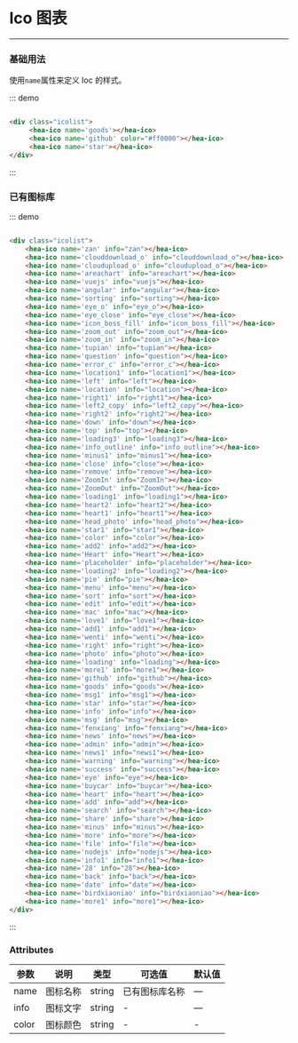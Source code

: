 # Ico 图表
----
### 基础用法
使用```name```属性来定义 Ioc 的样式。

<div class="demo-block">
	<div class="icolist">
	    <hea-ico name='goods'></hea-ico>
	    <hea-ico name='github' color="#ff0000"></hea-ico>
	    <hea-ico name='star'></hea-ico>
	</div>
</div>

::: demo
```html

<div class="icolist">
	 <hea-ico name='goods'></hea-ico>
	 <hea-ico name='github' color="#ff0000"></hea-ico>
	 <hea-ico name='star'></hea-ico>
</div>

```
:::



### 已有图标库


<div class="demo-block">
	<div class="icolist">
	    <hea-ico name='zan' info="zan"></hea-ico>
	    <hea-ico name='clouddownload_o' info="clouddownload_o"></hea-ico>
	    <hea-ico name='cloudupload_o' info="cloudupload_o"></hea-ico>
	    <hea-ico name='areachart' info="areachart"></hea-ico>
	    <hea-ico name='vuejs' info="vuejs"></hea-ico>
	    <hea-ico name='angular' info="angular"></hea-ico>
	    <hea-ico name='sorting' info="sorting"></hea-ico>
	    <hea-ico name='eye_o' info="eye_o"></hea-ico>
	    <hea-ico name='eye_close' info="eye_close"></hea-ico>
	    <hea-ico name='icon_boss_fill' info="icon_boss_fill"></hea-ico>
	    <hea-ico name='zoom_out' info="zoom_out"></hea-ico>
	    <hea-ico name='zoom_in' info="zoom_in"></hea-ico>
	    <hea-ico name='tupian' info="tupian"></hea-ico>
	    <hea-ico name='question' info="question"></hea-ico>
	    <hea-ico name='error_c' info="error_c"></hea-ico>
	    <hea-ico name='location1' info="location1"></hea-ico>
	    <hea-ico name='left' info="left"></hea-ico>
	    <hea-ico name='location' info="location"></hea-ico>
	    <hea-ico name='right1' info="right1"></hea-ico>
	    <hea-ico name='left2_copy' info="left2_copy"></hea-ico>
	    <hea-ico name='right2' info="right2"></hea-ico>
	    <hea-ico name='down' info="down"></hea-ico>
	    <hea-ico name='top' info="top"></hea-ico>
	    <hea-ico name='loading3' info="loading3"></hea-ico>
	    <hea-ico name='info_outline' info="info_outline"></hea-ico>
	    <hea-ico name='minus1' info="minus1"></hea-ico>
	    <hea-ico name='close' info="close"></hea-ico>
	    <hea-ico name='remove' info="remove"></hea-ico>
	    <hea-ico name='ZoomIn' info="ZoomIn"></hea-ico>
	    <hea-ico name='ZoomOut' info="ZoomOut"></hea-ico>
	    <hea-ico name='loading1' info="loading1"></hea-ico>
	    <hea-ico name='heart2' info="heart2"></hea-ico>
	    <hea-ico name='heart1' info="heart1"></hea-ico>
	    <hea-ico name='head_photo' info="head_photo"></hea-ico>
	    <hea-ico name='star1' info="star1"></hea-ico>
	    <hea-ico name='color' info="color"></hea-ico>
	    <hea-ico name='add2' info="add2"></hea-ico>
	    <hea-ico name='Heart' info="Heart"></hea-ico>
	    <hea-ico name='placeholder' info="placeholder"></hea-ico>
	    <hea-ico name='loading2' info="loading2"></hea-ico>
	    <hea-ico name='pie' info="pie"></hea-ico>
	    <hea-ico name='menu' info="menu"></hea-ico>
	    <hea-ico name='sort' info="sort"></hea-ico>
	    <hea-ico name='edit' info="edit"></hea-ico>
	    <hea-ico name='mac' info="mac"></hea-ico>
	    <hea-ico name='love1' info="love1"></hea-ico>
	    <hea-ico name='add1' info="add1"></hea-ico>
	    <hea-ico name='wenti' info="wenti"></hea-ico>
	    <hea-ico name='right' info="right"></hea-ico>
	    <hea-ico name='photo' info="photo"></hea-ico>
	    <hea-ico name='loading' info="loading"></hea-ico>
	    <hea-ico name='more1' info="more1"></hea-ico>
	    <hea-ico name='github' info="github"></hea-ico>
	    <hea-ico name='goods' info="goods"></hea-ico>
	    <hea-ico name='msg1' info="msg1"></hea-ico>
	    <hea-ico name='star' info="star"></hea-ico>
	    <hea-ico name='info' info="info"></hea-ico>
	    <hea-ico name='msg' info="msg"></hea-ico>
	    <hea-ico name='fenxiang' info="fenxiang"></hea-ico>
	    <hea-ico name='news' info="news"></hea-ico>
	    <hea-ico name='admin' info="admin"></hea-ico>
	    <hea-ico name='news1' info="news1"></hea-ico>
	    <hea-ico name='warning' info="warning"></hea-ico>
	    <hea-ico name='success' info="success"></hea-ico>
	    <hea-ico name='eye' info="eye"></hea-ico>
	    <hea-ico name='buycar' info="buycar"></hea-ico>
	    <hea-ico name='heart' info="heart"></hea-ico>
	    <hea-ico name='add' info="add"></hea-ico>
	    <hea-ico name='search' info="search"></hea-ico>
	    <hea-ico name='share' info="share"></hea-ico>
	    <hea-ico name='minus' info="minus"></hea-ico>
	    <hea-ico name='more' info="more"></hea-ico>
	    <hea-ico name='file' info="file"></hea-ico>
	    <hea-ico name='nodejs' info="nodejs"></hea-ico>
	    <hea-ico name='info1' info="info1"></hea-ico>
	    <hea-ico name='28' info="28"></hea-ico>
	    <hea-ico name='back' info="back"></hea-ico>
	    <hea-ico name='date' info="date"></hea-ico>
	    <hea-ico name='birdxiaoniao' info="birdxiaoniao"></hea-ico>
	    <hea-ico name='more1' info="more1"></hea-ico>
	</div>
</div>

::: demo
```html

<div class="icolist">
    <hea-ico name='zan' info="zan"></hea-ico>
    <hea-ico name='clouddownload_o' info="clouddownload_o"></hea-ico>
    <hea-ico name='cloudupload_o' info="cloudupload_o"></hea-ico>
    <hea-ico name='areachart' info="areachart"></hea-ico>
    <hea-ico name='vuejs' info="vuejs"></hea-ico>
    <hea-ico name='angular' info="angular"></hea-ico>
    <hea-ico name='sorting' info="sorting"></hea-ico>
    <hea-ico name='eye_o' info="eye_o"></hea-ico>
    <hea-ico name='eye_close' info="eye_close"></hea-ico>
    <hea-ico name='icon_boss_fill' info="icon_boss_fill"></hea-ico>
    <hea-ico name='zoom_out' info="zoom_out"></hea-ico>
    <hea-ico name='zoom_in' info="zoom_in"></hea-ico>
    <hea-ico name='tupian' info="tupian"></hea-ico>
    <hea-ico name='question' info="question"></hea-ico>
    <hea-ico name='error_c' info="error_c"></hea-ico>
    <hea-ico name='location1' info="location1"></hea-ico>
    <hea-ico name='left' info="left"></hea-ico>
    <hea-ico name='location' info="location"></hea-ico>
    <hea-ico name='right1' info="right1"></hea-ico>
    <hea-ico name='left2_copy' info="left2_copy"></hea-ico>
    <hea-ico name='right2' info="right2"></hea-ico>
    <hea-ico name='down' info="down"></hea-ico>
    <hea-ico name='top' info="top"></hea-ico>
    <hea-ico name='loading3' info="loading3"></hea-ico>
    <hea-ico name='info_outline' info="info_outline"></hea-ico>
    <hea-ico name='minus1' info="minus1"></hea-ico>
    <hea-ico name='close' info="close"></hea-ico>
    <hea-ico name='remove' info="remove"></hea-ico>
    <hea-ico name='ZoomIn' info="ZoomIn"></hea-ico>
    <hea-ico name='ZoomOut' info="ZoomOut"></hea-ico>
    <hea-ico name='loading1' info="loading1"></hea-ico>
    <hea-ico name='heart2' info="heart2"></hea-ico>
    <hea-ico name='heart1' info="heart1"></hea-ico>
    <hea-ico name='head_photo' info="head_photo"></hea-ico>
    <hea-ico name='star1' info="star1"></hea-ico>
    <hea-ico name='color' info="color"></hea-ico>
    <hea-ico name='add2' info="add2"></hea-ico>
    <hea-ico name='Heart' info="Heart"></hea-ico>
    <hea-ico name='placeholder' info="placeholder"></hea-ico>
    <hea-ico name='loading2' info="loading2"></hea-ico>
    <hea-ico name='pie' info="pie"></hea-ico>
    <hea-ico name='menu' info="menu"></hea-ico>
    <hea-ico name='sort' info="sort"></hea-ico>
    <hea-ico name='edit' info="edit"></hea-ico>
    <hea-ico name='mac' info="mac"></hea-ico>
    <hea-ico name='love1' info="love1"></hea-ico>
    <hea-ico name='add1' info="add1"></hea-ico>
    <hea-ico name='wenti' info="wenti"></hea-ico>
    <hea-ico name='right' info="right"></hea-ico>
    <hea-ico name='photo' info="photo"></hea-ico>
    <hea-ico name='loading' info="loading"></hea-ico>
    <hea-ico name='more1' info="more1"></hea-ico>
    <hea-ico name='github' info="github"></hea-ico>
    <hea-ico name='goods' info="goods"></hea-ico>
    <hea-ico name='msg1' info="msg1"></hea-ico>
    <hea-ico name='star' info="star"></hea-ico>
    <hea-ico name='info' info="info"></hea-ico>
    <hea-ico name='msg' info="msg"></hea-ico>
    <hea-ico name='fenxiang' info="fenxiang"></hea-ico>
    <hea-ico name='news' info="news"></hea-ico>
    <hea-ico name='admin' info="admin"></hea-ico>
    <hea-ico name='news1' info="news1"></hea-ico>
    <hea-ico name='warning' info="warning"></hea-ico>
    <hea-ico name='success' info="success"></hea-ico>
    <hea-ico name='eye' info="eye"></hea-ico>
    <hea-ico name='buycar' info="buycar"></hea-ico>
    <hea-ico name='heart' info="heart"></hea-ico>
    <hea-ico name='add' info="add"></hea-ico>
    <hea-ico name='search' info="search"></hea-ico>
    <hea-ico name='share' info="share"></hea-ico>
    <hea-ico name='minus' info="minus"></hea-ico>
    <hea-ico name='more' info="more"></hea-ico>
    <hea-ico name='file' info="file"></hea-ico>
    <hea-ico name='nodejs' info="nodejs"></hea-ico>
    <hea-ico name='info1' info="info1"></hea-ico>
    <hea-ico name='28' info="28"></hea-ico>
    <hea-ico name='back' info="back"></hea-ico>
    <hea-ico name='date' info="date"></hea-ico>
    <hea-ico name='birdxiaoniao' info="birdxiaoniao"></hea-ico>
    <hea-ico name='more1' info="more1"></hea-ico>
</div>

```
:::


### Attributes
| 参数      | 说明    | 类型      | 可选值       | 默认值   |
|----------|-------- |---------- |-------------  |-------- |
| name     | 图标名称   | string  | 已有图标库名称 |    —     |
| info     | 图标文字   | string    | -  |     —    |
| color    | 图标颜色   | string    | - |  -   |

